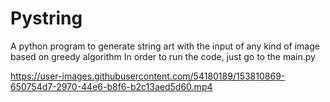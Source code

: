 # Pystring
A python program to generate string art with the input of any kind of image based on greedy algorithm
In order to run the code, just go to the main.py 

https://user-images.githubusercontent.com/54180189/153810869-650754d7-2970-44e6-b8f6-b2c13aed5d60.mp4
